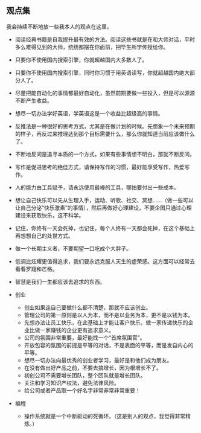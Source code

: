## 观点集

我会持续不断地放一些我本人的观点在这里。

-   阅读经典书籍是自我提升最有效的方法。阅读这些书就是在和大师对话，平时多么难得见到的大师，统统都摆在你面前，把毕生所学传授给你。
-   只要你不使用国内搜索引擎，你就超越国内大多数人了。
-   只要你不使用国内搜索引擎，同时你习惯于用英语读写，你就超越国内绝大部分人了。
-   尽量把能自动化的事情都最好自动化，虽然前期要做一些投入，但是可以源源不断产生收益。
-   想尽一切办法学好英语，学英语这是一个收益比超级高的事情。
-   反推法是一种很好的思考方式，尤其是在做计划的时候。先想象一个未来预期的样子，再反过来推理达到那个目标需要什么，那么你就知道当前应该做什么了。
-   不断地反问是追寻本质的一个方式，如果有些事情想不明白，那就不断反问。
-   写作是促进思考的绝佳方式，请保持写作的习惯，最好能享受写作，热爱写作。
-   人的能力由工具赋予，请永远使用最棒的工具，哪怕要付出一些成本。
-   想让自己快乐可以先从生理入手，运动、听歌、社交、冥想……（做一些可以让自己分泌“快乐激素”的事情），然后再做好心理建设，不要企图只通过心理建设来获取快乐，这不科学。
-   记住，你终有一天会死掉，也记住，每个人终有一天都会死掉，在这个基础上再想想自己的处世方式。
-   做一个长期主义者，不要期望一口吃成个大胖子。
-   低调比炫耀更值得追求，我们要永远克服人天生的虚荣感。这方面可以经常去看看罗翔和芒格。
-   智慧是我们一生都应该去追求的东西。

-   创业

    -   创业如果连自己要做什么都不清楚，那就不应该创业。
    -   管理公司的第一原则是以人为本，而不是以业务为本，更不是以钱为本。
    -   先想办法让员工快乐，在此基础上才能让客户快乐。做一家传递快乐的企业比做一家赚钱的企业更有追求意义。
    -   公司的氛围非常重要，最好能找一个“首席氛围官”。
    -   开放包容的氛围的前提是平等的对话，不是表面的平等，而是发自内心的平等。
    -   想尽一切办法向最优秀的创业者学习，最好是和他们成为朋友。
    -   在没有做出好产品之前，不要去搞增长，因为根增长不了。
    -   初创公司不需要增长团队，整个团队就是增长团队。
    -   关注和学习知识产权法，避免法律风险。
    -   给公司或者产品取一个好名字非常非常非常重要！

-   编程
    -   操作系统就是一个中断驱动的死循环。（这是别人的观点，我觉得非常精炼。）
